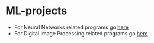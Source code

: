 # ML-projects
- For Neural Networks related programs go [here](https://github.com/Venkat11Thadi/ML-projects/tree/main/Neural-Networks)
- For Digital Image Processing related programs go [here](https://github.com/Venkat11Thadi/ML-projects/tree/main/Digital-Image-Processing)
